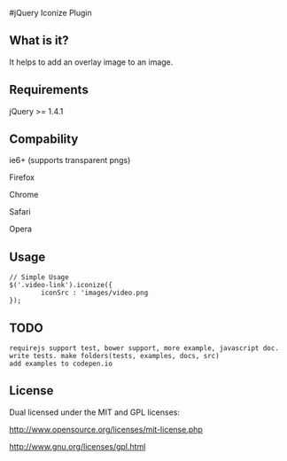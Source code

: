 #jQuery Iconize Plugin

## What is it?
It helps to add an overlay image to an image.

## Requirements
jQuery >= 1.4.1

## Compability
ie6+ (supports transparent pngs)

Firefox

Chrome

Safari

Opera

## Usage
	// Simple Usage
	$('.video-link').iconize({
		    iconSrc : 'images/video.png
	});

## TODO
	requirejs support test, bower support, more example, javascript doc.
	write tests. make folders(tests, examples, docs, src)
	add examples to codepen.io

## License
Dual licensed under the MIT and GPL licenses:

  http://www.opensource.org/licenses/mit-license.php

  http://www.gnu.org/licenses/gpl.html



